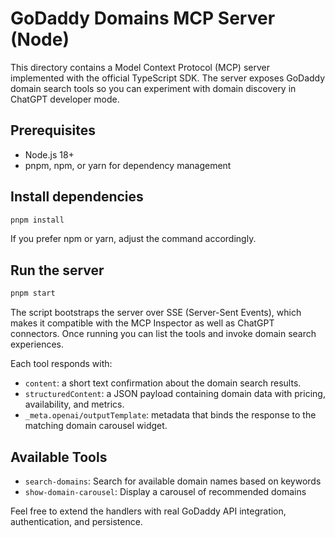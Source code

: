 # GoDaddy Domains MCP Server (Node)

This directory contains a Model Context Protocol (MCP) server implemented with the official TypeScript SDK. The server exposes GoDaddy domain search tools so you can experiment with domain discovery in ChatGPT developer mode.

## Prerequisites

- Node.js 18+
- pnpm, npm, or yarn for dependency management

## Install dependencies

```bash
pnpm install
```

If you prefer npm or yarn, adjust the command accordingly.

## Run the server

```bash
pnpm start
```

The script bootstraps the server over SSE (Server-Sent Events), which makes it compatible with the MCP Inspector as well as ChatGPT connectors. Once running you can list the tools and invoke domain search experiences.

Each tool responds with:

- `content`: a short text confirmation about the domain search results.
- `structuredContent`: a JSON payload containing domain data with pricing, availability, and metrics.
- `_meta.openai/outputTemplate`: metadata that binds the response to the matching domain carousel widget.

## Available Tools

- `search-domains`: Search for available domain names based on keywords
- `show-domain-carousel`: Display a carousel of recommended domains

Feel free to extend the handlers with real GoDaddy API integration, authentication, and persistence.

